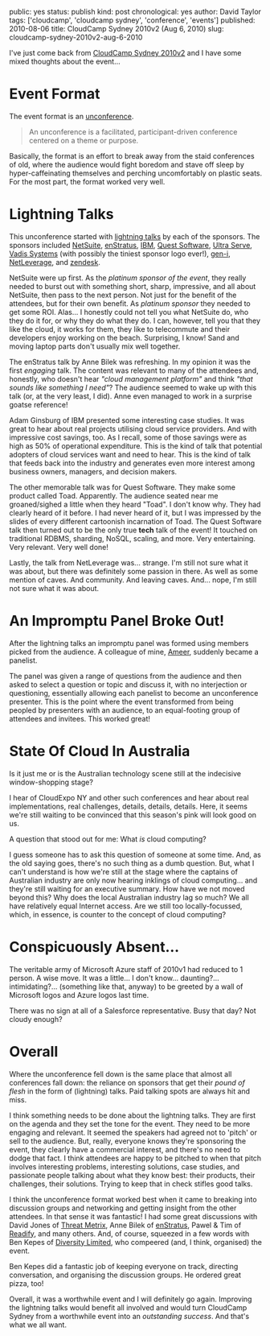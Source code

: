 public: yes
status: publish
kind: post
chronological: yes
author: David Taylor
tags: ['cloudcamp', 'cloudcamp sydney', 'conference', 'events']
published: 2010-08-06
title: CloudCamp Sydney 2010v2 (Aug 6, 2010)
slug: cloudcamp-sydney-2010v2-aug-6-2010

I've just come back from [CloudCamp Sydney 2010v2](http://www.cloudcamp.org/sydney/2010-08-06) and I have some mixed thoughts about the event...

# Event Format

The event format is an [unconference](http://en.wikipedia.org/wiki/Unconference).

> An unconference is a facilitated, participant-driven conference centered on a theme or purpose.

Basically, the format is an effort to break away from the staid conferences of old, where the audience would fight boredom and stave off sleep by hyper-caffeinating themselves and perching uncomfortably on plastic seats. For the most part, the format worked very well.

# Lightning Talks

This unconference started with [lightning talks](http://en.wikipedia.org/wiki/Lightning_Talk) by each of the sponsors.  The sponsors included [NetSuite](http://www.netsuite.com/), [enStratus](http://www.enstratus.com/), [IBM](http://www.ibm.com/), [Quest Software](http://www.quest.com/), [Ultra Serve](http://www.ultraserve.com.au/), [Vadis Systems](http://www.vadis.com.au/) (with possibly the tiniest sponsor logo ever!), [gen-i](http://www.gen-i.co.nz/Pages/Gen-iHomePage.aspx), [NetLeverage](http://www.netleverage.com.au/), and [zendesk](http://www.zendesk.com/).

NetSuite were up first. As the _platinum sponsor of the event_, they really needed to burst out with something short, sharp, impressive, and all about NetSuite, then pass to the next person. Not just for the benefit of the attendees, but for their own benefit. As _platinum sponsor_ they needed to get some ROI. Alas... I honestly could not tell you what NetSuite do, who they do it for, or why they do what they do. I can, however, tell you that they like the cloud, it works for them, they like to telecommute and their developers enjoy working on the beach. Surprising, I know! Sand and moving laptop parts don't usually mix well together.

The enStratus talk by Anne Bilek was refreshing. In my opinion it was the first _engaging_ talk. The content was relevant to many of the attendees and, honestly, who doesn't hear _"cloud management platform"_ and think _"that sounds like something I need"_? The audience seemed to wake up with this talk (or, at the very least, I did). Anne even managed to work in a surprise goatse reference!

Adam Ginsburg of IBM presented some interesting case studies. It was great to hear about real projects utilising cloud service providers. And with impressive cost savings, too. As I recall, some of those savings were as high as 50% of operational expenditure. This is the kind of talk that potential adopters of cloud services want and need to hear. This is the kind of talk that feeds back into the industry and generates even more interest among business owners, managers, and decision makers.

The other memorable talk was for Quest Software. They make some product called Toad. Apparently. The audience seated near me groaned/sighed a little when they heard "Toad". I don't know why. They had clearly heard of it before. I had never heard of it, but I was impressed by the slides of every different cartoonish incarnation of Toad. The Quest Software talk then turned out to be the only true **tech** talk of the event! It touched on traditional RDBMS, sharding, NoSQL, scaling, and more. Very entertaining. Very relevant. Very well done!

Lastly, the talk from NetLeverage was... strange. I'm still not sure what it was about, but there was definitely some passion in there. As well as some mention of caves. And community. And leaving caves. And... nope, I'm still not sure what it was about.

# An Impromptu Panel Broke Out!

After the lightning talks an impromptu panel was formed using members picked from the audience. A colleague of mine, [Ameer](http://twitter.com/writeameer), suddenly became a panelist.

The panel was given a range of questions from the audience and then asked to select a question or topic and discuss it, with no interjection or questioning, essentially allowing each panelist to become an unconference presenter. This is the point where the event transformed from being peopled by presenters with an audience, to an equal-footing group of attendees and invitees. This worked great!

# State Of Cloud In Australia

Is it just me or is the Australian technology scene still at the indecisive window-shopping stage?

I hear of CloudExpo NY and other such conferences and hear about real implementations, real challenges, details, details, details. Here, it seems we're still waiting to be convinced that this season's pink will look good on us.

A question that stood out for me: What _is_ cloud computing?

I guess someone has to ask this question of someone at some time. And, as the old saying goes, there's no such thing as a dumb question. But, what I can't understand is how we're still at the stage where the captains of Australian industry are only now hearing inklings of cloud computing... and they're still waiting for an executive summary. How have we not moved beyond this? Why does the local Australian industry lag so much? We all have relatively equal Internet access. Are we still too locally-focussed, which, in essence, is counter to the concept of cloud computing?

# Conspicuously Absent...

The veritable army of Microsoft Azure staff of 2010v1 had reduced to 1 person.  A wise move. It was a little... I don't know... daunting?... intimidating?...  (something like that, anyway) to be greeted by a wall of Microsoft logos and Azure logos last time.

There was no sign at all of a Salesforce representative. Busy that day? Not cloudy enough?

# Overall

Where the unconference fell down is the same place that almost all conferences fall down: the reliance on sponsors that get their _pound of flesh_ in the form of (lightning) talks. Paid talking spots are always hit and miss.

I think something needs to be done about the lightning talks. They are first on the agenda and they set the tone for the event. They need to be more engaging and relevant. It seemed the speakers had agreed not to 'pitch' or sell to the audience. But, really, everyone knows they're sponsoring the event, they clearly have a commercial interest, and there's no need to dodge that fact. I think attendees are happy to be pitched to when that pitch involves interesting problems, interesting solutions, case studies, and passionate people talking about what they know best: their products, their challenges, their solutions. Trying to keep that in check stifles good talks.

I think the unconference format worked best when it came to breaking into discussion groups and networking and getting insight from the other attendees.  In that sense it was fantastic! I had some great discussions with David Jones of [Threat Metrix](http://www.threatmetrix.com/), Anne Bilek of [enStratus](http://www.enstratus.com/), Pawel & Tim of [Readify](http://www.readify.net), and many others. And, of course, squeezed in a few words with Ben Kepes of [Diversity Limited](http://diversity.net.nz/), who compeered (and, I think, organised) the event.

Ben Kepes did a fantastic job of keeping everyone on track, directing conversation, and organising the discussion groups. He ordered great pizza, too!

Overall, it was a worthwhile event and I will definitely go again. Improving the lightning talks would benefit all involved and would turn CloudCamp Sydney from a worthwhile event into an _outstanding success_. And that's what we all want.

